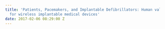 ```yaml
---
title: 'Patients, Pacemakers, and Implantable Defibrillators: Human values and security
  for wireless implantable medical devices'
date: 2017-02-06 08:29:00 Z
---
```



